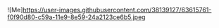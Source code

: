 ![Me]https://user-images.githubusercontent.com/38139127/63615761-f0f90d80-c59a-11e9-8e59-24a2123ce6b5.jpeg
